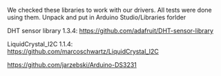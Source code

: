 We checked these libraries to work with our drivers. 
All tests were done using them. 
Unpack and put in Arduino Studio/Libraries forlder



DHT sensor library 1.3.4: https://github.com/adafruit/DHT-sensor-library

LiquidCrystal_I2C 1.1.4: https://github.com/marcoschwartz/LiquidCrystal_I2C

https://github.com/jarzebski/Arduino-DS3231
